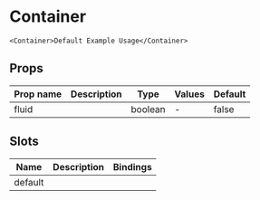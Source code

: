# Container

```vue live
<Container>Default Example Usage</Container>
```

## Props

| Prop name | Description | Type    | Values | Default |
| --------- | ----------- | ------- | ------ | ------- |
| fluid     |             | boolean | -      | false   |

## Slots

| Name    | Description | Bindings |
| ------- | ----------- | -------- |
| default |             |          |
